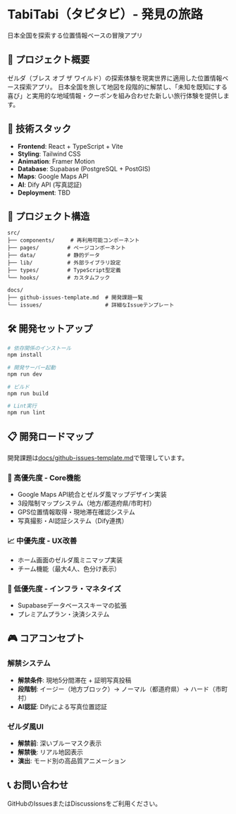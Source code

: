 # TabiTabi（タビタビ）- 発見の旅路

日本全国を探索する位置情報ベースの冒険アプリ

## 🎯 プロジェクト概要

ゼルダ（ブレス オブ ザ ワイルド）の探索体験を現実世界に適用した位置情報ベース探索アプリ。
日本全国を旅して地図を段階的に解禁し、「未知を既知にする喜び」と実用的な地域情報・クーポンを組み合わせた新しい旅行体験を提供します。

## 🚀 技術スタック

- **Frontend**: React + TypeScript + Vite
- **Styling**: Tailwind CSS
- **Animation**: Framer Motion
- **Database**: Supabase (PostgreSQL + PostGIS)
- **Maps**: Google Maps API
- **AI**: Dify API (写真認証)
- **Deployment**: TBD

## 📁 プロジェクト構造

```
src/
├── components/     # 再利用可能コンポーネント
├── pages/         # ページコンポーネント
├── data/          # 静的データ
├── lib/           # 外部ライブラリ設定
├── types/         # TypeScript型定義
└── hooks/         # カスタムフック

docs/
├── github-issues-template.md  # 開発課題一覧
└── issues/                    # 詳細なIssueテンプレート
```

## 🛠️ 開発セットアップ

```bash
# 依存関係のインストール
npm install

# 開発サーバー起動
npm run dev

# ビルド
npm run build

# Lint実行
npm run lint
```

## 📋 開発ロードマップ

開発課題は[docs/github-issues-template.md](./docs/github-issues-template.md)で管理しています。

### 🚨 高優先度 - Core機能
- Google Maps API統合とゼルダ風マップデザイン実装
- 3段階制マップシステム（地方/都道府県/市町村）
- GPS位置情報取得・現地滞在確認システム
- 写真撮影・AI認証システム（Dify連携）

### 📈 中優先度 - UX改善
- ホーム画面のゼルダ風ミニマップ実装
- チーム機能（最大4人、色分け表示）

### 🔧 低優先度 - インフラ・マネタイズ
- Supabaseデータベーススキーマの拡張
- プレミアムプラン・決済システム

## 🎮 コアコンセプト

### 解禁システム
- **解禁条件**: 現地5分間滞在 + 証明写真投稿
- **段階制**: イージー（地方ブロック）→ ノーマル（都道府県）→ ハード（市町村）
- **AI認証**: Difyによる写真位置認証

### ゼルダ風UI
- **解禁前**: 深いブルーマスク表示
- **解禁後**: リアル地図表示
- **演出**: モード別の高品質アニメーション

## 📞 お問い合わせ

GitHubのIssuesまたはDiscussionsをご利用ください。
